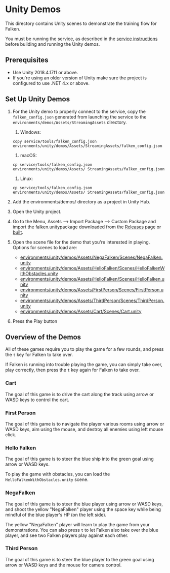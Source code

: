 # Unity Demos

This directory contains Unity scenes to demonstrate the training flow for Falken.

You must be running the service, as described in the
[service instructions](../../../service/README.md)
before building and running the Unity demos.

## Prerequisites

- Use Unity 2018.4.17f1 or above.
- If you're using an older version of Unity make sure the project is configured
to use .NET 4.x or above.

## Set Up Unity Demos

1. For the Unity demo to properly connect to the service, copy the
   `falken_config.json` generated from launching the service to the
   `environments/demos/Assets/StreamingAssets` directory.
   1. Windows:
   ```
   copy service/tools/falken_config.json environments/unity/demos/Assets/StreamingAssets/falken_config.json
   ```
   1. macOS:
   ```
   cp service/tools/falken_config.json environments/unity/demos/Assets/ StreamingAssets/falken_config.json
   ```
   1. Linux:
   ```
   cp service/tools/falken_config.json environments/unity/demos/Assets/ StreamingAssets/falken_config.json
   ```
1. Add the environments/demos/ directory as a project in Unity Hub.
1. Open the Unity project.
1. Go to the Menu, Assets --> Import Package --> Custom Package and import the
falken.unitypackage downloaded from the
[Releases](https://github.com/google-research/falken/releases) page or
[built](../../../sdk/unity/README.md).
1. Open the scene file for the demo that you're interested in playing.
   Options for scenes to load are:

   - [environments/unity/demos/Assets/NegaFalken/Scenes/NegaFalken.unity](./Assets/NegaFalken/Scenes/)
   - [environments/unity/demos/Assets/HelloFalken/Scenes/HelloFalkenWithObstacles.unity](./Assets/HelloFalken/Scenes/)
   - [environments/unity/demos/Assets/HelloFalken/Scenes/HelloFalken.unity](./Assets/NegaFalken/Scenes/)
   - [environments/unity/demos/Assets/FirstPerson/Scenes/FirstPerson.unity](./Assets/FirstPerson/Scenes/)
   - [environments/unity/demos/Assets/ThirdPerson/Scenes/ThirdPerson.unity](./Assets/ThirdPerson/Scenes)
   - [environments/unity/demos/Assets/Cart/Scenes/Cart.unity](./Assets/Cart/Scenes/)

1. Press the Play button

## Overview of the Demos

All of these games require you to play the game for a few rounds, and press the
`t` key for Falken to take over.

If Falken is running into trouble playing the game, you can simply take over,
play correctly, then press the `t` key again for Falken to take over.

### Cart

The goal of this game is to drive the cart along the track using arrow or WASD
keys to control the cart.

### First Person

The goal of this game is to navigate the player various rooms using arrow or
WASD keys, aim using the mouse, and destroy all enemies using left mouse click.

### Hello Falken

The goal of this game is to steer the blue ship into the green goal using arrow
or WASD keys.

To play the game with obstacles, you can load the
`HelloFalkenWithObstacles.unity` scene.

### NegaFalken

The goal of this game is to steer the blue player using arrow or WASD keys, and
shoot the yellow "NegaFalken" player using the space key while being mindful of
the blue player's HP (on the left side).

The yellow "NegaFalken" player will learn to play the game from your
demonstrations. You can also press `t` to let Falken also take over the blue
player, and see two Falken players play against each other.

### Third Person

The goal of this game is to steer the blue player to the green goal using arrow
or WASD keys and the mouse for camera control.
